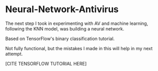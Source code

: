 # Neural-Network-Antivirus

The next step I took in experimenting with AV and machine learning, following the KNN model, was building a neural network.

Based on TensorFlow's binary classification tutorial.

Not fully functional, but the mistakes I made in this will help in my next attempt.

[CITE TENSORFLOW TUTORIAL HERE]
